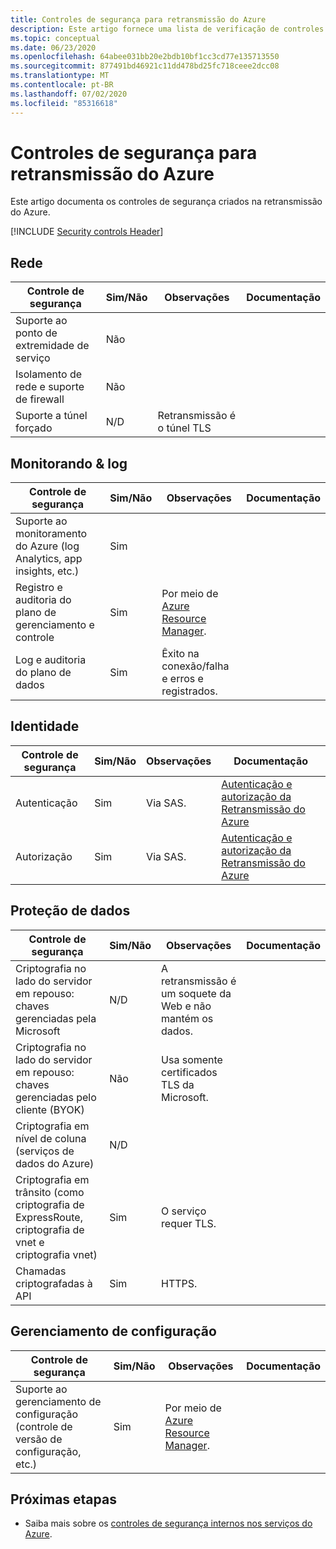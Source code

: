 ```yaml
---
title: Controles de segurança para retransmissão do Azure
description: Este artigo fornece uma lista de verificação de controles de segurança internos para avaliar a retransmissão do Azure.
ms.topic: conceptual
ms.date: 06/23/2020
ms.openlocfilehash: 64abee031bb20e2bdb10bf1cc3cd77e135713550
ms.sourcegitcommit: 877491bd46921c11dd478bd25fc718ceee2dcc08
ms.translationtype: MT
ms.contentlocale: pt-BR
ms.lasthandoff: 07/02/2020
ms.locfileid: "85316618"
---
```

# <a name="security-controls-for-azure-relay"></a>Controles de segurança para retransmissão do Azure

Este artigo documenta os controles de segurança criados na retransmissão do Azure.

[!INCLUDE [Security controls Header](../../includes/security-controls-header.md)]

## <a name="network"></a>Rede

| Controle de segurança | Sim/Não | Observações | Documentação |
|---|---|--|--|
| Suporte ao ponto de extremidade de serviço| Não |  |   |
| Isolamento de rede e suporte de firewall| Não |  |   |
| Suporte a túnel forçado| N/D | Retransmissão é o túnel TLS  |   |

## <a name="monitoring--logging"></a>Monitorando & log

| Controle de segurança | Sim/Não | Observações| Documentação |
|---|---|--|--|
| Suporte ao monitoramento do Azure (log Analytics, app insights, etc.)| Sim | |   |
| Registro e auditoria do plano de gerenciamento e controle| Sim | Por meio de [Azure Resource Manager](../azure-resource-manager/index.yml). |   |
| Log e auditoria do plano de dados| Sim | Êxito na conexão/falha e erros e registrados.  |   |

## <a name="identity"></a>Identidade

| Controle de segurança | Sim/Não | Observações| Documentação |
|---|---|--|--|
| Autenticação| Sim | Via SAS. | [Autenticação e autorização da Retransmissão do Azure](relay-authentication-and-authorization.md) |
| Autorização|  Sim | Via SAS. | [Autenticação e autorização da Retransmissão do Azure](relay-authentication-and-authorization.md) |

## <a name="data-protection"></a>Proteção de dados

| Controle de segurança | Sim/Não | Observações | Documentação |
|---|---|--|--|
| Criptografia no lado do servidor em repouso: chaves gerenciadas pela Microsoft |  N/D | A retransmissão é um soquete da Web e não mantém os dados. |   |
| Criptografia no lado do servidor em repouso: chaves gerenciadas pelo cliente (BYOK) | Não | Usa somente certificados TLS da Microsoft.  |   |
| Criptografia em nível de coluna (serviços de dados do Azure)| N/D | |   |
| Criptografia em trânsito (como criptografia de ExpressRoute, criptografia de vnet e criptografia vnet)| Sim | O serviço requer TLS. |   |
| Chamadas criptografadas à API| Sim | HTTPS. |


## <a name="configuration-management"></a>Gerenciamento de configuração

| Controle de segurança | Sim/Não | Observações| Documentação |
|---|---|--|--|
| Suporte ao gerenciamento de configuração (controle de versão de configuração, etc.)| Sim | Por meio de [Azure Resource Manager](../azure-resource-manager/index.yml).|   |

## <a name="next-steps"></a>Próximas etapas

- Saiba mais sobre os [controles de segurança internos nos serviços do Azure](../security/fundamentals/security-controls.md).